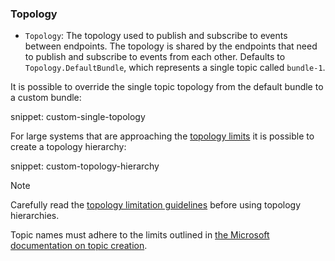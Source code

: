 ### Topology

* `Topology`: The topology used to publish and subscribe to events between endpoints. The topology is shared by the endpoints that need to publish and subscribe to events from each other. Defaults to `Topology.DefaultBundle`, which represents a single topic called `bundle-1`.

It is possible to override the single topic topology from the default bundle to a custom bundle:

snippet: custom-single-topology

For large systems that are approaching the [topology limits](/transports/azure-service-bus/topology.md#quotas-and-limitations) it is possible to create a topology hierarchy:

snippet: custom-topology-hierarchy

> [!NOTE]
> Carefully read the [topology limitation guidelines](/transports/azure-service-bus/topology.md#quotas-and-limitations) before using topology hierarchies.

Topic names must adhere to the limits outlined in [the Microsoft documentation on topic creation](https://docs.microsoft.com/en-us/rest/api/servicebus/create-topic).